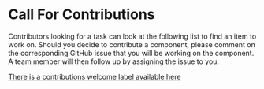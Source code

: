 # Call For Contributions
Contributors looking for a task can look at the following list to find an item
to work on.  Should you decide to contribute a component, please comment on the 
corresponding GitHub issue that you will be working on the component.  A team 
member will then follow up by assigning the issue to you.

[There is a contributions welcome label available here](https://github.com/keras-team/keras-cv/issues?page=2&q=is%3Aissue+is%3Aopen+label%3Acontribution-welcome)
